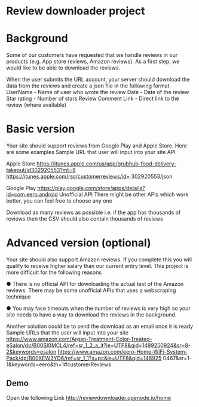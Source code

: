 # Review downloader project

# Background
Some of our customers have requested that we handle reviews in our products (e.g. App store reviews, Amazon reviews). As a first step, we would like to be able to download the reviews.


When the user submits the URL account, your server should download the data from the reviews and create a json
file in the following format
UserName - Name of user who wrote the review
Date - Date of the review
Star rating - Number of stars
Review Comment
Link - Direct link to the review (where available)

# Basic version
Your site should support reviews from Google Play and Apple Store. Here are some examples
Sample URL that user will input into your site API

Apple Store https://itunes.apple.com/us/app/grubhub-food-delivery-takeout/id302920553?mt=8
https://itunes.apple.com/rss/customerreviews/id= 302920553/json

Google Play https://play.google.com/store/apps/details?id=com.eero.android
Unofficial API
There might be other APIs which
work better, you can feel free to choose any one

Download as many reviews as possible i.e. if the app has thousands of reviews then the CSV should also contain thousands of reviews

# Advanced version (optional)
Your site should also support Amazon reviews. If you complete this you will qualify to receive higher salary than our current entry level. This project is more difficult for the following reasons

● There is no official API for downloading the actual text of the Amazon reviews. There may be some unofficial APIs that uses a webscraping technique

● You may face timeouts when the number of reviews is very high so your site needs to have a way to download the reviews in the background. 

Another solution could be to send the download as an email once it is ready
Sample URLs that the user will input into your site
https://www.amazon.com/Argan-Treatment-Color-Treated-eSalon/dp/B00SI0MCL4/ref=sr_1_2_a_it?ie=UTF8&qid=1489250924&sr=8-2&keywords=esalon
https://www.amazon.com/eero-Home-WiFi-System-Pack/dp/B00XEW3YD6/ref=sr_1_1?s=pc&ie=UTF8&qid=148925
0467&sr=1-1&keywords=eero&th=1#customerReviews


## Demo
Open the following Link http://reviewdownloader.openode.io/home
